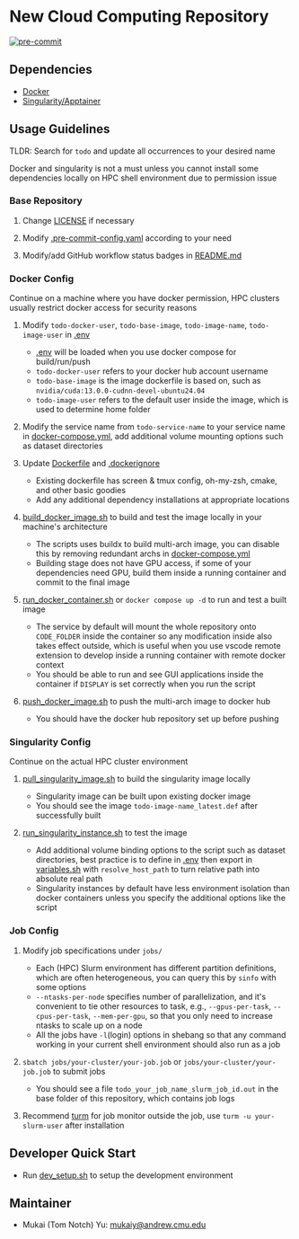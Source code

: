 # New Cloud Computing Repository

[![pre-commit](https://github.com/castacks/Cloud-Computing-Repository-Template/actions/workflows/pre-commit.yml/badge.svg?branch=main)](https://github.com/castacks/Cloud-Computing-Repository-Template/actions/workflows/pre-commit.yml)

## Dependencies

- [Docker](https://docs.docker.com/get-docker/)
- [Singularity/Apptainer](https://apptainer.org/)

## Usage Guidelines

TLDR: Search for `todo` and update all occurrences to your desired name

Docker and singularity is not a must unless you cannot install some dependencies locally on HPC shell environment due to permission issue

### Base Repository

1. Change [LICENSE](LICENSE) if necessary

1. Modify [.pre-commit-config.yaml](.pre-commit-config.yaml) according to your need

1. Modify/add GitHub workflow status badges in [README.md](README.md)

### Docker Config

Continue on a machine where you have docker permission, HPC clusters usually restrict docker access for security reasons

1. Modify `todo-docker-user`, `todo-base-image`, `todo-image-name`, `todo-image-user` in [.env](.env)

   - [.env](.env) will be loaded when you use docker compose for build/run/push
   - `todo-docker-user` refers to your docker hub account username
   - `todo-base-image` is the image dockerfile is based on, such as `nvidia/cuda:13.0.0-cudnn-devel-ubuntu24.04`
   - `todo-image-user` refers to the default user inside the image, which is used to determine home folder

1. Modify the service name from `todo-service-name` to your service name in [docker-compose.yml](docker-compose.yml), add additional volume mounting options such as dataset directories

1. Update [Dockerfile](docker/latest/Dockerfile) and [.dockerignore](.dockerignore)

   - Existing dockerfile has screen & tmux config, oh-my-zsh, cmake, and other basic goodies
   - Add any additional dependency installations at appropriate locations

1. [build_docker_image.sh](scripts/build_docker_image.sh) to build and test the image locally in your machine's architecture

   - The scripts uses buildx to build multi-arch image, you can disable this by removing redundant archs in [docker-compose.yml](docker-compose.yml)
   - Building stage does not have GPU access, if some of your dependencies need GPU, build them inside a running container and commit to the final image

1. [run_docker_container.sh](scripts/run_docker_container.sh) or `docker compose up -d` to run and test a built image

   - The service by default will mount the whole repository onto `CODE_FOLDER` inside the container so any modification inside also takes effect outside, which is useful when you use vscode remote extension to develop inside a running container with remote docker context
   - You should be able to run and see GUI applications inside the container if `DISPLAY` is set correctly when you run the script

1. [push_docker_image.sh](scripts/push_docker_image.sh) to push the multi-arch image to docker hub

   - You should have the docker hub repository set up before pushing

### Singularity Config

Continue on the actual HPC cluster environment

1. [pull_singularity_image.sh](scripts/pull_singularity_image.sh) to build the singularity image locally

   - Singularity image can be built upon existing docker image
   - You should see the image `todo-image-name_latest.def` after successfully built

1. [run_singularity_instance.sh](scripts/run_singularity_instance.sh) to test the image

   - Add additional volume binding options to the script such as dataset directories, best practice is to define in [.env](.env) then export in [variables.sh](scripts/variables.sh) with `resolve_host_path` to turn relative path into absolute real path
   - Singularity instances by default have less environment isolation than docker containers unless you specify the additional options like the script

### Job Config

1. Modify job specifications under `jobs/`

   - Each (HPC) Slurm environment has different partition definitions, which are often heterogeneous, you can query this by `sinfo` with some options
   - `--ntasks-per-node` specifies number of parallelization, and it's convenient to tie other resources to task, e.g., `--gpus-per-task`, `--cpus-per-task`, `--mem-per-gpu`, so that you only need to increase ntasks to scale up on a node
   - All the jobs have `-l`(login) options in shebang so that any command working in your current shell environment should also run as a job

1. `sbatch jobs/your-cluster/your-job.job` or `jobs/your-cluster/your-job.job` to submit jobs

   - You should see a file `todo_your_job_name_slurm_job_id.out` in the base folder of this repository, which contains job logs

1. Recommend [turm](https://github.com/kabouzeid/turm) for job monitor outside the job, use `turm -u your-slurm-user` after installation

## Developer Quick Start

- Run [dev_setup.sh](scripts/dev_setup.sh) to setup the development environment

## Maintainer

- Mukai (Tom Notch) Yu: [mukaiy@andrew.cmu.edu](mailto:mukaiy@andrew.cmu.edu)
